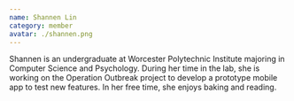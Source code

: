 ```yaml
---
name: Shannen Lin
category: member
avatar: ./shannen.png
---
```


Shannen is an undergraduate at Worcester Polytechnic Institute majoring in Computer Science and Psychology. During her time in the lab, she is working on the Operation Outbreak project to develop a prototype mobile app to test new features. In her free time, she enjoys baking and reading.